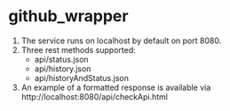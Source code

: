 # github_wrapper
1. The service runs on localhost by default on port 8080.
2. Three rest methods supported:
    * api/status.json
    * api/history.json
    * api/historyAndStatus.json
3. An example of a formatted response is available via http://localhost:8080/api/checkApi.html
